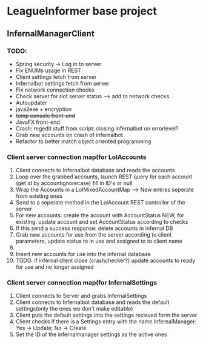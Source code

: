<h1>LeagueInformer base project</h1>
<h2>InfernalManagerClient</h2>
<h3>TODO:</h3>	
<ul>
<li>Spring security -> Log in to server</li>
<li>Fix ENUMs usage in REST</li>
<li>Client settings fetch from server</li>
<li>Infernalbot settings fetch from server</li>
<li>Fix network connection checks</li>
<li>Check server for riot server status --> add to network checks</li>
<li>Autoupdater</li>
<li>java2exe + encryption</li>
<li><del>temp console front-end</del></li>
<li>JavaFX front-end</li>
<li>Crash: regedit stuff from script: closing infernalbot on errorlevel?</li>
<li>Grab new accounts on crash of infernalbot</li>
<li>Refactor to better match object oriented programming
</ul>

<h3>Client server connection map(for LolAccounts</h3>
<ol>
<li>Client connects to Infernalbot database and reads the accounts</li>
<li>Loop over the grabbed accounts, launch REST query for each account (get id by accountignorecase) fill in ID's or null</li>
<li>Wrap the Accounts in a LolMixedAccountMap --> New entries seperate from existing ones</li>
<li>Send to a seperate method in the LolAccount REST controller of the server</li>
<li>For new accounts: create the account with AccountStatus NEW, for existing: update account and set AccountStatus according to checks</li>
<li>If this send a success response: delete accounts in infernal DB</li>
<li>Grab new accounts for use from the server according to client parameters, update status to in use and assigned to to client name<li>
<li>Insert new accounts for use into the infernal database</li>
<li>TODO: if infernal client close (crashchecker?) update accounts to ready for use and no longer assigned</li>
</ol>

<h3>Client server connection map(for InfernalSettings</h3>
<ol>
<li>Client connects to Server and grabs InfernalSettings</li>
<li>Client connects to Infernalbot database and reads the default settings(only the ones we don't make editable)</li>
<li>Client puts the default settings into the settings recieved form the server</li>
<li>Client checks if there is a Settings entry with the name InfernalManager: Yes -> Update; No -> Create</li>
<li>Set the ID of the infernalmanager settings as the active ones</li>
</ol>